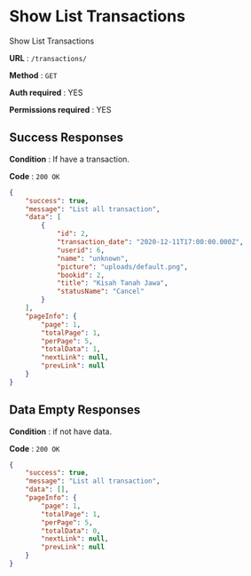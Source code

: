 # Show List Transactions

Show List Transactions 

**URL** : `/transactions/`

**Method** : `GET`

**Auth required** : YES

**Permissions required** : YES

## Success Responses

**Condition** : If have a transaction.

**Code** : `200 OK`


```json
{
    "success": true,
    "message": "List all transaction",
    "data": [
        {
            "id": 2,
            "transaction_date": "2020-12-11T17:00:00.000Z",
            "userid": 6,
            "name": "unknown",
            "picture": "uploads/default.png",
            "bookid": 2,
            "title": "Kisah Tanah Jawa",
            "statusName": "Cancel"
        }
    ],
    "pageInfo": {
        "page": 1,
        "totalPage": 1,
        "perPage": 5,
        "totalData": 1,
        "nextLink": null,
        "prevLink": null
    }
}
```
## Data Empty Responses

**Condition** : if not have data.

**Code** : `200 OK`

```json
{
    "success": true,
    "message": "List all transaction",
    "data": [],
    "pageInfo": {
        "page": 1,
        "totalPage": 1,
        "perPage": 5,
        "totalData": 0,
        "nextLink": null,
        "prevLink": null
    }
}
```